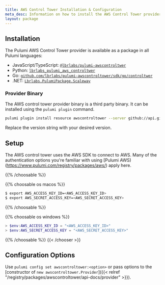 ```yaml
---
title: AWS Control Tower Installation & Configuration
meta_desc: Information on how to install the AWS Control Tower provider.
layout: package
---
```


## Installation

The Pulumi AWS Control Tower provider is available as a package in all Pulumi languages:

* JavaScript/TypeScript: [`@lbrlabs/pulumi-awscontroltwer`](https://www.npmjs.com/package/@lbrlabs/pulumi-awscontroltwer)
* Python: [`lbrlabs_pulumi_aws_controltwer`](https://pypi.org/project/lbrlabs-pulumi-aws-controltower/)
* Go: [`github.com/lbrlabs/pulumi-awscontroltower/sdk/go/controltwer`](https://pkg.go.dev/github.com/lbrlabs/pulumi-awscontroltower/sdk)
* .NET: [`Lbrlabs.PulumiPackage.Scaleway`](https://www.nuget.org/packages/Lbrlabs.PulumiPackage.Awscontroltower)

### Provider Binary

The AWS control tower provider binary is a third party binary. It can be installed using the `pulumi plugin` command.

```bash
pulumi plugin install resource awscontroltower --server github://api.github.com/lbrlabs
```

Replace the version string with your desired version.

## Setup

The AWS control tower uses the AWS SDK to connect to AWS. Many of the authentication options you're familiar with using [Pulumi AWS)(https://www.pulumi.com/registry/packages/aws/) apply here.

{{% /choosable %}}

{{% choosable os macos %}}

```bash
$ export AWS_ACCESS_KEY_ID=<AWS_ACCESS_KEY_ID>
$ export AWS_SECRET_ACCESS_KEY=<AWS_SECRET_ACCESS_KEY>
```

{{% /choosable %}}

{{% choosable os windows %}}

```powershell
> $env:AWS_ACCESS_KEY_ID = "<AWS_ACCESS_KEY_ID>"
> $env:AWS_SECRET_ACCESS_KEY = "<AWS_SECRET_ACCESS_KEY>"
```

{{% /choosable %}}
{{< /chooser >}}

## Configuration Options

Use `pulumi config set awscontroltower:<option>` or pass options to the [constructor of `new awscontroltower.Provider`]({{< relref "/registry/packages/awscontroltower/api-docs/provider" >}}).